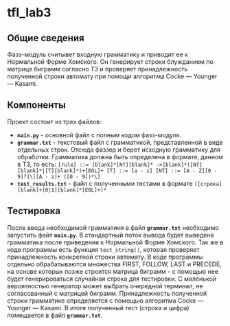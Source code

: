# tfl_lab3

## Общие сведения

Фазз-модуль считывет входную грамматику и приводит ее к Нормальной Форме Хомского. Он генерирует строки блужданием по матрице биграмм согласно ТЗ и проверяет принадлежность полученной строки автомату при помощи алгоритма Cocke — Younger — Kasami.

## Компоненты

Проект состоит из трех файлов:
-   **`main.py`** - основной файл с полным кодом фазз-модуля.
-   **`grammar.txt`** - текстовый файл с грамматикой, представленной в виде отдельных строк. Отсюда фаззер и берет исходную грамматику для обработки. Грамматика должна быть определена в формате, данном в ТЗ, то есть:
        ```
        [rule] ::= [blank]*[NT][blank]* −>[blank]*([NT][blank]*|[T][blank]*)+[EOL]+
        [T] ::= [a - z]
        [NT] ::= [A - Z][0 - 9]?]\[[A - z]+ ([0 - 9])*\]
        ```
-   **`test_results.txt`** - файл с полученными тестами в формате
        ```
        ([строка][blank]+[0|1][blank]*[EOL]+)*
        ```

## Тестировка
После ввода необходимой грамматики в файл **`grammar.txt`** необходимо запустить файл **`main.py`**.
В стандартный поток вывода будет выведена грамматика после приведения к Нормальной Форме Хомского.
Так же в коде программы есть функция `test_string()`, которая проверяет принадлежность конкретной строки автомату.
В коде программы отдельно обрабатываются множества FIRST, FOLLOW, LAST и PRECEDE, на основе которых позже строится матрица биграмм - с помощью нее будет генерироваться случайная строка для тестировки. С маленькой вероятностью генератор может выбрать очередной терминал, не согласованный с матрицей биграмм. Принадлежность полученной строки грамматике определяется с помощью алгоритма Cocke — Younger — Kasami. В итоге полученный тест (строка и цифра) помещается в файл  **`grammar.txt`**.
